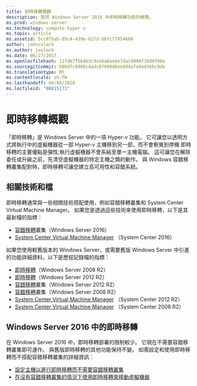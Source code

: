 ```yaml
---
title: 即時移轉概觀
description: 提供 Windows Server 2016 中即時移轉功能的總覽。
ms.prod: windows-server
ms.technology: compute-hyper-v
ms.topic: article
ms.assetid: 5cc875ab-05c4-439e-b27d-6bfc77054660
author: johncslack
ms.author: joslack
ms.date: 06/27/2017
ms.openlocfilehash: 11fd67f5b4b3c9ce6a8aebe7dac4008f38d0f08e
ms.sourcegitcommit: b00d7c8968c4adc8f699dbee694afe6ed36bc9de
ms.translationtype: MT
ms.contentlocale: zh-TW
ms.lasthandoff: 04/08/2020
ms.locfileid: "80815171"
---
```

# <a name="live-migration-overview"></a>即時移轉概觀

「即時移轉」是 Windows Server 中的一項 Hyper-v 功能。  它可讓您以透明方式將執行中的虛擬機器從一部 Hyper-v 主機移到另一部，而不會察覺到停機  即時移轉的主要優點是彈性;執行虛擬機器不會系結至單一主機電腦。  這可讓您在解除委任或升級之前，先清空虛擬機器的特定主機之類的動作。  與 Windows 容錯移轉叢集配對時，即時移轉可讓您建立高可用性和容錯系統。 

## <a name="related-technologies-and-documentation"></a>相關技術和檔

即時移轉通常與一些相關技術搭配使用，例如容錯移轉叢集和 System Center Virtual Machine Manager。  如果您是透過這些技術來使用即時移轉，以下是其最新檔的指標：
* [容錯移轉](../../../failover-clustering/failover-clustering-overview.md)叢集（Windows Server 2016） 
* [System Center Virtual Machine Manager](https://docs.microsoft.com/system-center/vmm/) （System Center 2016） 

如果您使用較舊版本的 Windows Server，或需要舊版 Windows Server 中引進的功能詳細資料，以下是歷程記錄檔的指標： 
* [即時移轉](https://technet.microsoft.com/library/ee815293(v=ws.10).aspx)（Windows Server 2008 R2）  
* [即時移轉](https://technet.microsoft.com/library/hh831435(v=ws.11).aspx)（Windows Server 2012 R2） 
* [容錯移轉](https://technet.microsoft.com/library/hh831579(v=ws.11).aspx)叢集（Windows Server 2012 R2）
* [容錯移轉](https://technet.microsoft.com/library/ff182338(v=ws.10).aspx)叢集（Windows Server 2008 R2）
* [System Center Virtual Machine Manager](https://technet.microsoft.com/library/gg610610.aspx) （System Center 2012 R2）
* [System Center Virtual Machine Manager](https://technet.microsoft.com/library/cc917964.aspx) （System Center 2008 R2）

## <a name="live-migration-in-windows-server-2016"></a>Windows Server 2016 中的即時移轉

在 Windows Server 2016 中，即時移轉部署的限制較少。  它現在不需要容錯移轉叢集即可運作。  與舊版即時移轉的其他功能保持不變。  如需設定和使用即時移轉而不搭配容錯移轉叢集的詳細資訊： 
* [設定主機以進行即時移轉而不需要容錯移轉叢集](../deploy/set-up-hosts-for-live-migration-without-failover-clustering.md)
* [在沒有容錯移轉叢集的情況下使用即時移轉來移動虛擬機器](use-live-migration-without-failover-clustering-to-move-a-virtual-machine.md)